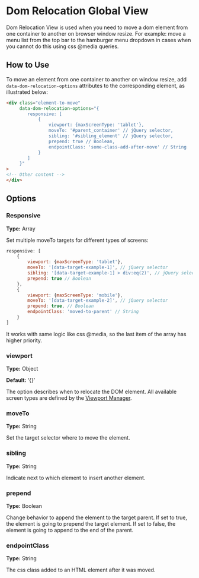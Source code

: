 <a id="bundle-docs-commerce-customer-portal-frontend-bundle-dom"></a>

# Dom Relocation Global View

Dom Relocation View is used when you need to move a dom element from one container to another on browser window resize.
For example: move a menu list from the top bar to the hamburger menu dropdown in cases when you cannot do this using css @media queries.

## How to Use

To move an element from one container to another on window resize, add `data-dom-relocation-options` attributes to the corresponding element, as illustrated below:

```html
<div class="element-to-move"
     data-dom-relocation-options="{
        responsive: [
            {
                viewport: {maxScreenType: 'tablet'},
                moveTo: '#parent_container' // jQuery selector,
                sibling: '#sibling_element' // jQuery selector,
                prepend: true // Boolean,
                endpointClass: 'some-class-add-after-move' // String
            }
        ]
     }"
>
<!-- Other content -->
</div>
```

## Options

### Responsive

**Type:** Array

Set multiple moveTo targets for different types of screens:

```javascript
responsive: [
    {
        viewport: {maxScreenType: 'tablet'},
        moveTo: '[data-target-example-1]', // jQuery selector
        sibling: '[data-target-example-1] > div:eq(2)', // jQuery selector
        prepend: true // Boolean
    },
    {
        viewport: {maxScreenType: 'mobile'},
        moveTo: '[data-target-example-2]', // jQuery selector
        prepend: true, // Boolean
        endpointClass: 'moved-to-parent' // String
    }
]
```

It works with same logic like css @media, so the last item of the array has higher priority.

### viewport

**Type:** Object

**Default:** ‘{}’

The option describes when to relocate the DOM element. All available screen types are defined by the [Viewport Manager](../../platform/UIBundle/client-side/viewport-manager.md#bundle-docs-platform-ui-bundle-viewport-manager).

### moveTo

**Type:** String

Set the target selector where to move the element.

### sibling

**Type:** String

Indicate next to which element to insert another element.

### prepend

**Type:** Boolean

Change behavior to append the element to the target parent. If set to true, the element is going to prepend the target element. If set to false, the element is going to append to the end of the parent.

### endpointClass

**Type:** String

The css class added to an HTML element after it was moved.
